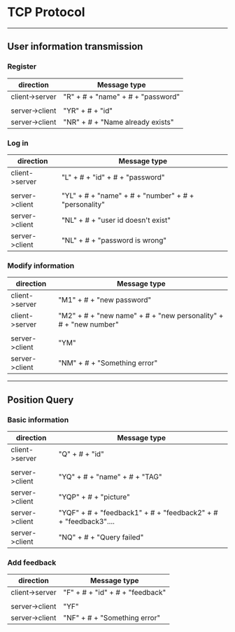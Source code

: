 
# TCP Protocol

----------------------------

## User information transmission

### Register

|direction|Message type|
|-|-|
|client->server|"R" + # + "name" + # + "password"|
|||
|server->client|"YR" + # + "id"|
|server->client|"NR" + # + "Name already exists"|

### Log in
|direction|Message type|
|-|-|
|client->server|"L" + # + "id" + # + "password"|
|||
|server->client|"YL" + # + "name" + # + "number" + # + "personality"|
|server->client|"NL" + # + "user id doesn't exist"|
|server->client|"NL" + # + "password is wrong"|


### Modify information
|direction|Message type|
|-|-|
|client->server|"M1" + # + "new password"|
|client->server|"M2" + # + "new name" + # + "new personality" + # + "new number"|
|||
|server->client|"YM"|
|server->client|"NM" + # + "Something error"|

----------------------------

## Position Query

### Basic information
|direction|Message type|
|-|-|
|client->server|"Q" + # + "id"|
|||
|server->client|"YQ" + # + "name" + # + "TAG"|
|server->client|"YQP" + # + "picture"|
|server->client|"YQF" + # + "feedback1" + # + "feedback2" + # + "feedback3"....|
|server->client|"NQ" + # + "Query failed"|

### Add feedback
|direction|Message type|
|-|-|
|client->server|"F" + # + "id" + # + "feedback"|
|||
|server->client|"YF"|
|server->client|"NF" + # + "Something error"|
